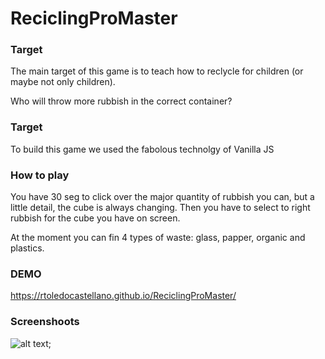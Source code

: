# ReciclingProMaster
### **Target**

The main target of this game is to teach how to reclycle for children (or maybe not only children).

Who will throw more rubbish in the correct container?

### **Target**

To build this game we used the fabolous technolgy of Vanilla JS

### **How to play**

You have 30 seg to click over the major quantity of rubbish you can, but a little detail, the cube is always changing. Then you have to select to right rubbish for the cube you have on screen.

At the moment you can fin 4 types of waste: glass, papper, organic and plastics.

### **DEMO**

https://rtoledocastellano.github.io/ReciclingProMaster/

### **Screenshoots**

![alt text](./assets/ReciclingProMaster.gif);



